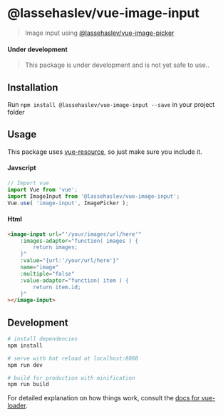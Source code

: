 # @lassehaslev/vue-image-input
> Image input using [ @lassehaslev/vue-image-picker ](https://github.com/LasseHaslev/vue-image-picker)

#### Under development
> This package is under development and is not yet safe to use..

## Installation
Run ```npm install @lassehaslev/vue-image-input --save``` in your project folder

## Usage
This package uses [vue-resource](https://github.com/vuejs/vue-resource), so just make sure you include it.
#### Javscript
```js
// Import vue
import Vue from 'vue';
import ImageInput from '@lassehaslev/vue-image-input';
Vue.use( 'image-input', ImagePicker );
```

#### Html
```html
<image-input url="'/your/images/url/here'"
    :images-adaptor="function( images ) {
        return images;
    }"
    :value="{url:'/your/url/here'}"
    name="image"
    :multiple="false"
    :value-adaptor="function( item ) {
        return item.id;
    }"
></image-input>
```



## Development

``` bash
# install dependencies
npm install

# serve with hot reload at localhost:8080
npm run dev

# build for production with minification
npm run build
```

For detailed explanation on how things work, consult the [docs for vue-loader](http://vuejs.github.io/vue-loader).
